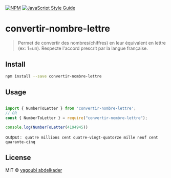 


[![NPM](https://img.shields.io/npm/v/convertir-nombre-chiffre.svg)](https://www.npmjs.com/package/convertir-nombre-lettre) [![JavaScript Style Guide](https://img.shields.io/badge/code_style-standard-brightgreen.svg)](https://standardjs.com)


# convertir-nombre-lettre
>Permet de convertir des nombres(chiffres) en leur équivalent en lettre (ex: 1=un). Respecte l'accord prescrit par la langue française.

## Install

```bash
npm install --save convertir-nombre-lettre
```

## Usage

```js

import { NumberToLetter } from 'convertir-nombre-lettre';
// OR
const { NumberToLetter } = require("convertir-nombre-lettre");

console.log(NumberToLetter(4194945))

```

output : ``` quatre millions cent quatre-vingt-quatorze mille neuf cent quarante-cinq```




## License

MIT © [yagoubi abdelkader](https://github.com/yagoubigithub)
